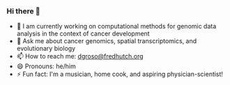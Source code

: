 ### Hi there 👋
- 🔭 I am currently working on computational methods for genomic data analysis in the context of cancer development
- 💬 Ask me about cancer genomics, spatial transcriptomics, and evolutionary biology
- 📫 How to reach me: dgroso@fredhutch.org
- 😄 Pronouns: he/him
- ⚡ Fun fact: I'm a musician, home cook, and aspiring physician-scientist!
<!--
**danieljgroso/danieljgroso** is a ✨ _special_ ✨ repository because its `README.md` (this file) appears on your GitHub profile.

- 🔭 I’m currently working on computational methods for genomic data analysis in the context of cancer development
- 💬 Ask me about cancer genomics, spatial transcriptomics, and evolutionary biology
- 📫 How to reach me: danieljgroso@gmail.com
- 😄 Pronouns: he/him
- ⚡ Fun fact: I'm a musician and home cook! 
-->
